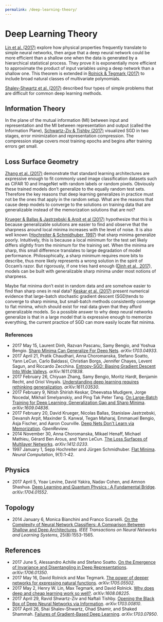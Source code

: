 ```yaml
---
permalink: /deep-learning-theory/
---
```

# Deep Learning Theory

[Lin et al. (2017)](https://arxiv.org/abs/1608.08225) explore how physical properties frequently translate to simple neural networks, then argue that a deep neural network could be more efficient than a shallow one when the data is generated by a hierarchical statistical process. They prove it is exponentially more efficient to approximate the product of input variables using a deep network than a shallow one. This theorem is extended in [Rolnick & Tegmark (2017)](https://arxiv.org/abs/1705.05502) to include broad natural classes of multivariate polynomials.

[Shalev-Shwartz et al. (2017)](https://arxiv.org/abs/1703.07950) described four types of simple problems that are difficult for common deep learning methods.

## Information Theory

In the plane of the mutual information (MI) between input and representation and the MI between representation and output (called the Information Plane), [Schwartz-Ziv & Tishby (2017)](https://arxiv.org/abs/1703.00810) visualized SGD in two stages, error minimization and representation compression. The compression stage covers most training epochs and begins after training errors get small.

## Loss Surface Geometry

[Zhang et al. (2017)](https://arxiv.org/abs/1611.03530) demonstrate that standard learning architectures are expressive enough to fit commonly used image classification datasets such as CIFAR 10 and ImageNet with random labels or random pixels. Obviously these trained models don’t generalize to the equally random test sets. Therefore the key reasons that deep learning generalizes in practice must not be the ones that apply in the random setup. What are the reasons that cause deep models to converge to the solutions on training data that are generalizable instead of the memorization solutions that are not?

[Krueger & Ballas & Jastrzebski & Arpit et al (2017)](https://openreview.net/forum?id=rJv6ZgHYg) hypothesize that this is because generalizable solutions are easier to find and observe that the sharpness around local minima increases with the level of noise. It is also well known ([Hochreiter & Schmidhuber, 1997](http://www.mitpressjournals.org/doi/abs/10.1162/neco.1997.9.1.1)) that sharp minima generalize poorly. Intuitively, this is because a local minimum for the test set likely differs slightly from the minimum for the training set. When the minima are sharp, this small difference translates to large degradation of model performance. Philosophically, a sharp minimum requires more bits to describe, thus more likely represents a wrong solution in the spirit of Occam’s razor. But rigorously, if one tries hard enough ([Dinh et al., 2017](https://arxiv.org/abs/1703.04933)), models can be built with generalizable sharp minima under most notions of sharpness. 

Maybe flat minima don’t exist in random data and are somehow easier to find than sharp ones in real data? [Keskar et al. (2017)](https://arxiv.org/abs/1609.04836) present numerical evidence that large-batch stochastic gradient descent (SGD)tends to converge to sharp minima, but small-batch methods consistently converge to flat minima, which should exist for real data given that they afford generalizable models. So a possible answer to why deep neural networks generalize is that in a large model that is expressive enough to memorize everything, the current practice of SGD can more easily locate flat minima.

### References

* 2017 May 15, Laurent Dinh, Razvan Pascanu, Samy Bengio, and Yoshua Bengio. [Sharp Minima Can Generalize For Deep Nets](https://arxiv.org/abs/1703.04933). *arXiv:1703.04933*.
* 2017 April 21, Pratik Chaudhari, Anna Choromanska, Stefano Soatto, Yann LeCun, Carlo Baldassi, Christian Borgs, Jennifer Chayes, Levent Sagun, and Riccardo Zecchina. [Entropy-SGD: Biasing Gradient Descent Into Wide Valleys](https://arxiv.org/abs/1611.01838). *arXiv:1611.01838*.
* 2017 February 26, Chiyuan Zhang, Samy Bengio, Moritz Hardt, Benjamin Recht, and Oriol Vinyals. [Understanding deep learning requires rethinking generalization](https://arxiv.org/abs/1611.03530). *arXiv:1611.03530*.
* 2017 February 9, Nitish Shirish Keskar, Dheevatsa Mudigere, Jorge Nocedal, Mikhail Smelyanskiy, and Ping Tak Peter Tang. [On Large-Batch Training for Deep Learning: Generalization Gap and Sharp
  Minima](https://arxiv.org/abs/1609.04836). *arXiv:1609.04836*.
* 2017 February 20, David Krueger, Nicolas Ballas, Stanislaw Jastrzebski, Devansh Arpit, Maxinder S. Kanwal, Tegan Maharaj, Emmanuel Bengio, Asja Fischer, and Aaron Courville. [Deep Nets Don't Learn via Memorization](https://openreview.net/forum?id=rJv6ZgHYg). *OpenReview*.
* 2014 November 30, Anna Choromanska, Mikael Henaff, Michael Mathieu, Gérard Ben Arous, and Yann LeCun. [The Loss Surfaces of Multilayer Networks](https://arxiv.org/abs/1412.0233). *arXiv:1412.0233*.
* 1997 January 1, Sepp Hochreiter and Jürgen Schmidhuber. [Flat Minima](http://www.mitpressjournals.org/doi/abs/10.1162/neco.1997.9.1.1). *Neural Computation*, 9(1):1-42.

## Physics

* 2017 April 5, Yoav Levine, David Yakira, Nadav Cohen, and Amnon Shashua. [Deep Learning and Quantum Physics : A Fundamental Bridge](https://arxiv.org/abs/1704.01552). *arXiv:1704.01552*.

## Topology

* 2014 January 6, Monica Bianchini and Franco Scarselli. [On the Complexity of Neural Network Classifiers: A Comparison Between Shallow and Deep Architectures](http://ieeexplore.ieee.org/document/6697897/). *IEEE Transactions on Neural Networks and Learning Systems*, 25(8):1553-1565.

## References

* 2017 June 5, Alessandro Achille and Stefano Soatto. [On the Emergence of Invariance and Disentangling in Deep Representations](https://arxiv.org/abs/1706.01350). *arXiv:1706.01350*.
* 2017 May 16, David Rolnick and Max Tegmark. [The power of deeper networks for expressing natural functions](https://arxiv.org/abs/1705.05502). *arXiv:1705.05502*.
* 2017 May 2, Henry W. Lin, Max Tegmark, and David Rolnick. [Why does deep and cheap learning work so well?](https://arxiv.org/abs/1608.08225). *arXiv:1608.08225*.
* 2017 April 29, Ravid Shwartz-Ziv and Naftali Tishby. [Opening the Black Box of Deep Neural Networks via Information](https://arxiv.org/abs/1703.00810). *arXiv:1703.00810*.
* 2017 April 26, Shai Shalev-Shwartz, Ohad Shamir, and Shaked Shammah. [Failures of Gradient-Based Deep Learning](https://arxiv.org/abs/1703.07950). *arXiv:1703.07950*.

